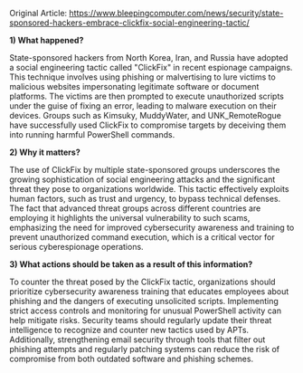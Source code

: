 Original Article: https://www.bleepingcomputer.com/news/security/state-sponsored-hackers-embrace-clickfix-social-engineering-tactic/

**1) What happened?**

State-sponsored hackers from North Korea, Iran, and Russia have adopted a social engineering tactic called "ClickFix" in recent espionage campaigns. This technique involves using phishing or malvertising to lure victims to malicious websites impersonating legitimate software or document platforms. The victims are then prompted to execute unauthorized scripts under the guise of fixing an error, leading to malware execution on their devices. Groups such as Kimsuky, MuddyWater, and UNK_RemoteRogue have successfully used ClickFix to compromise targets by deceiving them into running harmful PowerShell commands.

**2) Why it matters?**

The use of ClickFix by multiple state-sponsored groups underscores the growing sophistication of social engineering attacks and the significant threat they pose to organizations worldwide. This tactic effectively exploits human factors, such as trust and urgency, to bypass technical defenses. The fact that advanced threat groups across different countries are employing it highlights the universal vulnerability to such scams, emphasizing the need for improved cybersecurity awareness and training to prevent unauthorized command execution, which is a critical vector for serious cyberespionage operations.

**3) What actions should be taken as a result of this information?**

To counter the threat posed by the ClickFix tactic, organizations should prioritize cybersecurity awareness training that educates employees about phishing and the dangers of executing unsolicited scripts. Implementing strict access controls and monitoring for unusual PowerShell activity can help mitigate risks. Security teams should regularly update their threat intelligence to recognize and counter new tactics used by APTs. Additionally, strengthening email security through tools that filter out phishing attempts and regularly patching systems can reduce the risk of compromise from both outdated software and phishing schemes.